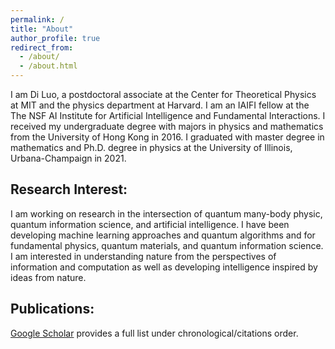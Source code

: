 ```yaml
---
permalink: /
title: "About"
author_profile: true
redirect_from:
  - /about/
  - /about.html
---
```


I am Di Luo, a postdoctoral associate at the Center for Theoretical Physics at MIT and the physics department at Harvard. I am an IAIFI fellow at the The NSF AI Institute for Artificial Intelligence and Fundamental Interactions. I received my undergraduate degree with majors in physics and mathematics from the University of Hong Kong in 2016. I graduated with master degree in mathematics and Ph.D. degree in physics at the University of Illinois, Urbana-Champaign in 2021.

## Research Interest:

I am working on research in the intersection of quantum many-body physic, quantum information science, and artificial intelligence. I have been developing machine learning approaches and quantum algorithms and for fundamental physics, quantum materials, and quantum information science. I am interested in understanding nature from the perspectives of information and computation as well as developing intelligence inspired by ideas from nature.

## Publications:

<a href="https://scholar.google.com/citations?user=2y5YF-gAAAAJ&hl=en" target="_blank">Google Scholar</a> provides a full list under chronological/citations order. 
